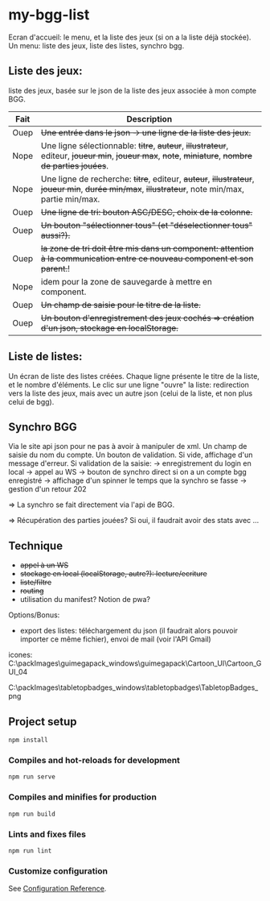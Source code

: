 # my-bgg-list

Ecran d'accueil: le menu, et la liste des jeux (si on a la liste déjà stockée).
Un menu: liste des jeux, liste des listes, synchro bgg.

## Liste des jeux:

liste des jeux, basée sur le json de la liste des jeux associée à mon compte BGG.

| Fait | Description                                                                                                                                                        |
| ---- | ------------------------------------------------------------------------------------------------------------------------------------------------------------------ |
| Ouep | ~~Une entrée dans le json -> une ligne de la liste des jeux.~~                                                                                                     |
| Nope | Une ligne sélectionnable: ~~titre~~, ~~auteur~~, ~~illustrateur~~, editeur, ~~joueur min~~, ~~joueur max~~, ~~note~~, ~~miniature~~, ~~nombre de parties jouées~~. |
| Nope | Une ligne de recherche: ~~titre~~, editeur, ~~auteur~~, ~~illustrateur~~, ~~joueur min~~, ~~durée min/max~~, ~~illustrateur~~, note min/max, partie min/max.       |
| Ouep | ~~Une ligne de tri: bouton ASC/DESC, choix de la colonne.~~                                                                                                        |
| Ouep | ~~Un bouton "sélectionner tous" (et "déselectionner tous" aussi?).~~                                                                                               |
| Ouep | ~~la zone de tri doit être mis dans un component: attention à la communication entre ce nouveau component et son parent.~~!                                        |
| Nope | idem pour la zone de sauvegarde à mettre en component.                                                                                                             |
| Ouep | ~~Un champ de saisie pour le titre de la liste.~~                                                                                                                  |
| Ouep | ~~Un bouton d'enregistrement des jeux cochés => création d'un json, stockage en localStorage.~~                                                                    |

## Liste de listes:

Un écran de liste des listes créées.
Chaque ligne présente le titre de la liste, et le nombre d'éléments.
Le clic sur une ligne "ouvre" la liste: redirection vers la liste des jeux, mais avec un autre json (celui de la liste, et non plus celui de bgg).

## Synchro BGG

Via le site api json pour ne pas à avoir à manipuler de xml.
Un champ de saisie du nom du compte.
Un bouton de validation. Si vide, affichage d'un message d'erreur.
Si validation de la saisie:
-> enregistrement du login en local
-> appel au WS
-> bouton de synchro direct si on a un compte bgg enregistré
-> affichage d'un spinner le temps que la synchro se fasse
-> gestion d'un retour 202

=> La synchro se fait directement via l'api de BGG.

=> Récupération des parties jouées? Si oui, il faudrait avoir des stats avec ...

## Technique

- ~~appel à un WS~~
- ~~stockage en local (localStorage, autre?): lecture/ecriture~~
- ~~liste/filtre~~
- ~~routing~~
- utilisation du manifest? Notion de pwa?

Options/Bonus:

- export des listes: téléchargement du json (il faudrait alors pouvoir importer ce même fichier), envoi de mail (voir l'API Gmail)

icones:
C:\packImages\guimegapack_windows\guimegapack\Cartoon_UI\Cartoon_GUI_04

C:\packImages\tabletopbadges_windows\tabletopbadges\TabletopBadges_png

## Project setup

```
npm install
```

### Compiles and hot-reloads for development

```
npm run serve
```

### Compiles and minifies for production

```
npm run build
```

### Lints and fixes files

```
npm run lint
```

### Customize configuration

See [Configuration Reference](https://cli.vuejs.org/config/).
